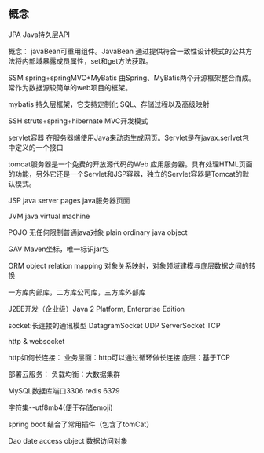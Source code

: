 ## 概念

JPA Java持久层API

概念：
javaBean可重用组件。JavaBean 通过提供符合一致性设计模式的公共方法将内部域暴露成员属性，set和get方法获取。

SSM spring+springMVC+MyBatis 由Spring、MyBatis两个开源框架整合而成。常作为数据源较简单的web项目的框架。

mybatis 持久层框架，它支持定制化 SQL、存储过程以及高级映射

SSH struts+spring+hibernate MVC开发模式

servlet容器 在服务器端使用Java来动态生成网页。Servlet是在javax.serlvet包中定义的一个接口

tomcat服务器是一个免费的开放源代码的Web 应用服务器。具有处理HTML页面的功能，另外它还是一个Servlet和JSP容器，独立的Servlet容器是Tomcat的默认模式。

JSP java server pages java服务器页面

JVM java virtual machine

POJO 无任何限制普通java对象 plain ordinary java object

GAV Maven坐标，唯一标识jar包

ORM object relation mapping 对象关系映射，对象领域建模与底层数据之间的转换

一方库内部库，二方库公司库，三方库外部库

J2EE开发（企业级）Java 2 Platform, Enterprise Edition

socket:长连接的通讯模型
DatagramSocket UDP
ServerSocket TCP

http & websocket

http如何长连接：
业务层面：http可以通过循环做长连接
底层：基于TCP

部署云服务：
负载均衡：大数据集群

MySQL数据库端口3306
redis 6379

字符集--utf8mb4(便于存储emoji)

spring boot
结合了常用插件（包含了tomCat）


Dao date access object 数据访问对象
